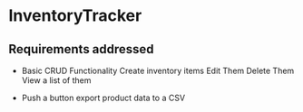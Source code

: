 # InventoryTracker

## Requirements addressed
- Basic CRUD Functionality
    Create inventory items
    Edit Them
    Delete Them
    View a list of them

- Push a button export product data to a CSV